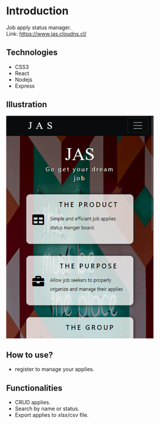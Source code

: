 # Introduction
Job apply status manager.            
Link: https://www.jas.cloudns.cl/

## Technologies
- CSS3
- React
- Nodejs
- Express

## Illustration
<img src="https://raw.githubusercontent.com/Avshalom-Mogos/portfolio/master/src/assests/GIFs/jas.gif"/>

## How to use?
- register to manage your applies.

## Functionalities
- CRUD applies.
- Search by name or status.
- Export applies to xlsx/csv file.
